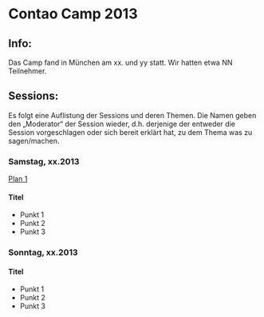 # Contao Camp 2013

## Info:
Das Camp fand in München am xx. und yy statt. Wir hatten etwa NN Teilnehmer.


## Sessions:
Es folgt eine Auflistung der Sessions und deren Themen. Die Namen geben den
„Moderator“ der Session wieder, d.h. derjenige der entweder die Session
vorgeschlagen oder sich bereit erklärt hat, zu dem Thema was zu sagen/machen.

### Samstag, xx.2013

[Plan 1](2013_plan_tag1.jpg)

#### Titel

* Punkt 1
* Punkt 2
* Punkt 3


### Sonntag, xx.2013

#### Titel

* Punkt 1
* Punkt 2
* Punkt 3
